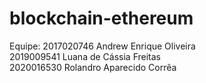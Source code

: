 # blockchain-ethereum

Equipe:
2017020746 Andrew Enrique Oliveira  
2019009541 Luana de Cássia Freitas  
2020016530 Rolandro Aparecido Corrêa  
